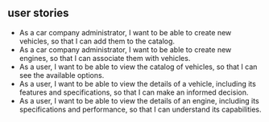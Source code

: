 ## user stories
- As a car company administrator, I want to be able to create new vehicles, so that I can add them to the catalog.
- As a car company administrator, I want to be able to create new engines, so that I can associate them with vehicles.
- As a user, I want to be able to view the catalog of vehicles, so that I can see the available options.
- As a user, I want to be able to view the details of a vehicle, including its features and specifications, so that I can make an informed decision.
- As a user, I want to be able to view the details of an engine, including its specifications and performance, so that I can understand its capabilities.